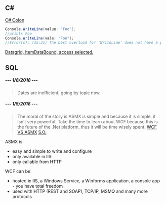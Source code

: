 
## C#
[C# Colon](https://stackoverflow.com/questions/17034475/in-c-sharp-what-category-does-the-colon-fall-into-and-what-does-it-really)
```CS
Console.WriteLine(value: "Foo"); 
//prints Foo
Console.WriteLine(vale: "Foo");
//Error(s): (15:31) The best overload for 'WriteLine' does not have a parameter named 'vale'
```

[Datagrid, ItemDataBound, access selected.](https://msdn.microsoft.com/en-us/library/system.web.ui.webcontrols.datagrid.itemdatabound(v=vs.110).aspx)
## SQL

##### --- **1/8/2018** ---
> Dates are inefficient, going by topic now.

##### --- **1/5/2018** ---
> The moral of the story is ASMX is simple and because it is simple, it isn’t very powerful.  Take the time to learn about WCF because this is the future of the .Net platform, thus it will be time wisely spent.
[WCF VS ASMX](http://keithelder.net/2008/10/17/wcf-vs-asmx-webservices/)
[S.O.](https://stackoverflow.com/questions/2448472/what-are-the-differences-between-wcf-and-asmx-web-services)

ASMX is:
- easy and simple to write and configure
- only available in IIS
- only callable from HTTP

WCF can be:
- hosted in IIS, a Windows Service, a Winforms application, a console app - you have total freedom
- used with HTTP (REST and SOAP), TCP/IP, MSMQ and many more protocols
